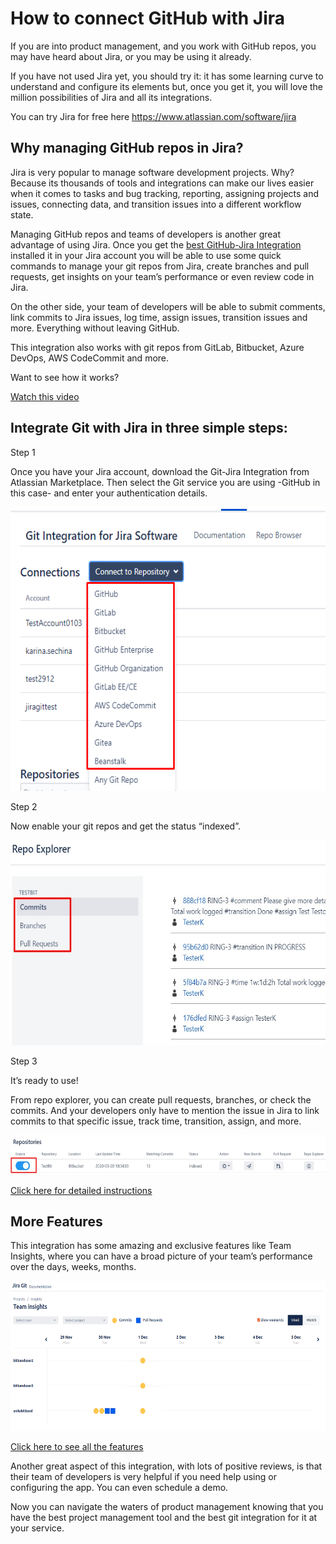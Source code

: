 <html>
<head>
 <meta name="google-site-verification" content="1vYoLEqbc_e-Teq82WZrxdBVeoeMaWOqD-JWsww6JYk" />
</head>
 </html>

<h1>How to connect GitHub with Jira</h1>
<p>If you are into product management, and you work with GitHub repos, you may have heard about Jira, or you may be using it already.</p>
<p>If you have not used Jira yet, you should try it: it has some learning curve to understand and configure its elements but, once you get it, you will love the million possibilities of Jira and all its integrations.</p>
<p>You can try Jira for free here <a href="https://www.atlassian.com/software/jira" target="_blank" rel="noopener">https://www.atlassian.com/software/jira</a></p>
<h2>Why managing GitHub repos in Jira?</h2>
<p>Jira is very popular to manage software development projects. Why? Because its thousands of tools and integrations can make our lives easier when it comes to tasks and bug tracking, reporting, assigning projects and issues, connecting data, and transition issues into a different workflow state.</p>
<p>Managing GitHub repos and teams of developers is another great advantage of using Jira. Once you get the <a href="https://marketplace.atlassian.com/apps/1217479/jira-git-integration-git-jira-repos-sync" target="_blank" rel="noopener">best GitHub-Jira Integration</a> installed it in your Jira account you will be able to use some quick commands to manage your git repos from Jira, create branches and pull requests, get insights on your team&rsquo;s performance or even review code in Jira.</p>
<p>On the other side, your team of developers will be able to submit comments, link commits to Jira issues, log time, assign issues, transition issues and more. Everything without leaving GitHub.</p>
<p>This integration also works with git repos from GitLab, Bitbucket, Azure DevOps, AWS CodeCommit and more.</p>
<p>Want to see how it works?</p>
<p><a href="https://www.youtube.com/watch?v=2pWakHYdZRI" target="_blank" rel="noopener">Watch this video</a></p>
<h2>Integrate Git with Jira in three simple steps:</h2>
<p>Step 1</p>
<p>Once you have your Jira account, download the Git-Jira Integration from Atlassian Marketplace. Then select the Git service you are using -GitHub in this case- and enter your authentication details. &nbsp;</p>
<p><img src="https://github.com/RaimonC/jira-github-integration/blob/gh-pages/1.%20Git%20Integration%20for%20Jira.png?raw=true" alt="Git-Jira integration" width="580" height="454" /></p>
<p>Step 2</p>
<p>Now enable your git repos and get the status &ldquo;indexed&rdquo;.</p>
<p><img src="https://github.com/RaimonC/jira-github-integration/blob/gh-pages/2.%20Repo%20explorer.jpg?raw=true" alt="Git-Jira Integration" width="580" height="328" /></p>
<p>Step 3</p>
<p>It&rsquo;s ready to use!</p>
<p>From repo explorer, you can create pull requests, branches, or check the commits. And your developers only have to mention the issue in Jira to link commits to that specific issue, track time, transition, assign, and more.</p>
<p><img src="https://github.com/RaimonC/jira-github-integration/blob/gh-pages/3.%20Enable%20and%20index.jpg?raw=true" alt="" width="580" height="63" /></p>
<p><a href="https://docs.bitband.com/git-integration-for-jira/getting-started" target="_blank" rel="noopener">Click here for detailed instructions</a></p>
<h2><strong>More Features</strong></h2>
<p>This integration has some amazing and exclusive features like Team Insights, where you can have a broad picture of your team&rsquo;s performance over the days, weeks, months.</p>
<p><img src="https://github.com/RaimonC/jira-github-integration/blob/gh-pages/4.%20Team%20insights.png?raw=true" alt="Team insights with Jira-Github plugin" width="580" height="240" /></p>
<p><a href="https://docs.bitband.com/git-integration-for-jira/features" target="_blank" rel="noopener">Click here to see all the features</a></p>
<p>Another great aspect of this integration, with lots of positive reviews, is that their team of developers is very helpful if you need help using or configuring the app. You can even schedule a demo.</p>
<p>Now you can navigate the waters of product management knowing that you have the best project management tool and the best git integration for it at your service.</p>
<p>&nbsp;</p>

